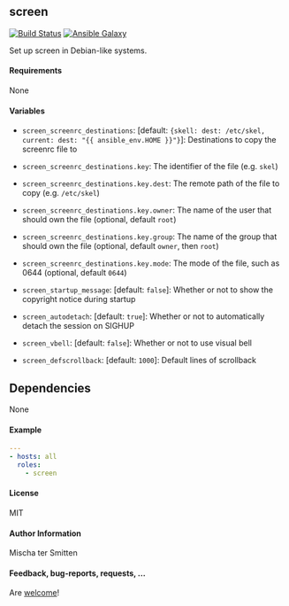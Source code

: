 ## screen

[![Build Status](https://travis-ci.org/Oefenweb/ansible-screen.svg?branch=master)](https://travis-ci.org/Oefenweb/ansible-screen) [![Ansible Galaxy](http://img.shields.io/badge/ansible--galaxy-screen-blue.svg)](https://galaxy.ansible.com/tersmitten/screen)

Set up screen in Debian-like systems.

#### Requirements

None

#### Variables

* `screen_screenrc_destinations`: [default: `{skell: dest: /etc/skel, current: dest: "{{ ansible_env.HOME }}"}`]: Destinations to copy the screenrc file to
* `screen_screenrc_destinations.key`: The identifier of the file (e.g. `skel`)
* `screen_screenrc_destinations.key.dest`: The remote path of the file to copy (e.g. `/etc/skel`)
* `screen_screenrc_destinations.key.owner`: The name of the user that should own the file (optional, default `root`)
* `screen_screenrc_destinations.key.group`: The name of the group that should own the file (optional, default `owner`, then `root`)
* `screen_screenrc_destinations.key.mode`: The mode of the file, such as 0644 (optional, default `0644`)

* `screen_startup_message`: [default: `false`]: Whether or not to show the copyright notice during startup
* `screen_autodetach`: [default: `true`]: Whether or not to automatically detach the session on SIGHUP
* `screen_vbell`: [default: `false`]: Whether or not to use visual bell
* `screen_defscrollback`: [default: `1000`]: Default lines of scrollback

## Dependencies

None

#### Example

```yaml
---
- hosts: all
  roles:
    - screen
```

#### License

MIT

#### Author Information

Mischa ter Smitten

#### Feedback, bug-reports, requests, ...

Are [welcome](https://github.com/Oefenweb/ansible-screen/issues)!
